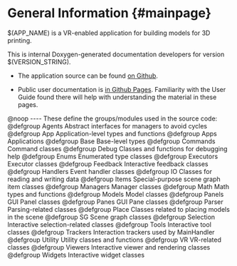 # General Information {#mainpage}

$(APP_NAME) is a VR-enabled application for building models for 3D printing.

This is internal Doxygen-generated documentation developers for version
$(VERSION_STRING). 

 - The application source can be found [on
   Github](https://github.com/pss959/EasyMaker3D).

 - Public user documentation is [in Github
   Pages](https://pss959.github.io/EasyMaker3D/latest). Familiarity with the
   User Guide found there will help with understanding the material in these
   pages.

@noop ---- These define the groups/modules used in the source code:
@defgroup Agents    Abstract interfaces for managers to avoid cycles
@defgroup App       Application-level types and functions
@defgroup Apps      Applications
@defgroup Base      Base-level types
@defgroup Commands  Command classes
@defgroup Debug     Classes and functions for debugging help
@defgroup Enums     Enumerated type classes
@defgroup Executors Executor classes
@defgroup Feedback  Interactive feedback classes
@defgroup Handlers  Event handler classes
@defgroup IO        Classes for reading and writing data
@defgroup Items     Special-purpose scene graph item classes
@defgroup Managers  Manager classes
@defgroup Math      Math types and functions
@defgroup Models    Model classes
@defgroup Panels    GUI Panel classes
@defgroup Panes     GUI Pane classes
@defgroup Parser    Parsing-related classes
@defgroup Place     Classes related to placing models in the scene
@defgroup SG        Scene graph classes
@defgroup Selection Interactive selection-related classes
@defgroup Tools     Interactive tool classes
@defgroup Trackers  Interaction trackers used by MainHandler
@defgroup Utility   Utility classes and functions
@defgroup VR        VR-related classes
@defgroup Viewers   Interactive viewer and rendering classes
@defgroup Widgets   Interactive widget classes
